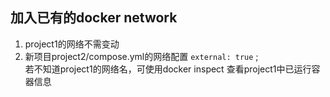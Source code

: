 ## 加入已有的docker network

1. project1的网络不需变动
2. 新项目project2/compose.yml的网络配置 `external: true` ; <br> 若不知道project1的网络名，可使用docker inspect
   查看project1中已运行容器信息